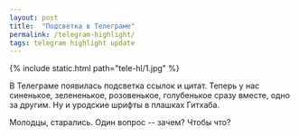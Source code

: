 ```yaml
---
layout: post
title:  "Подсветка в Телеграме"
permalink: /telegram-highlight/
tags: telegram highlight update
---
```


{% include static.html path="tele-hl/1.jpg" %}

В Телеграме появилась подсветка ссылок и цитат. Теперь у нас синенькое,
зелененькое, розовенькое, голубенькое сразу вместе, одно за другим. Ну и
уродские шрифты в плашках Гитхаба.

Молодцы, старались. Один вопрос -- зачем? Чтобы что?
